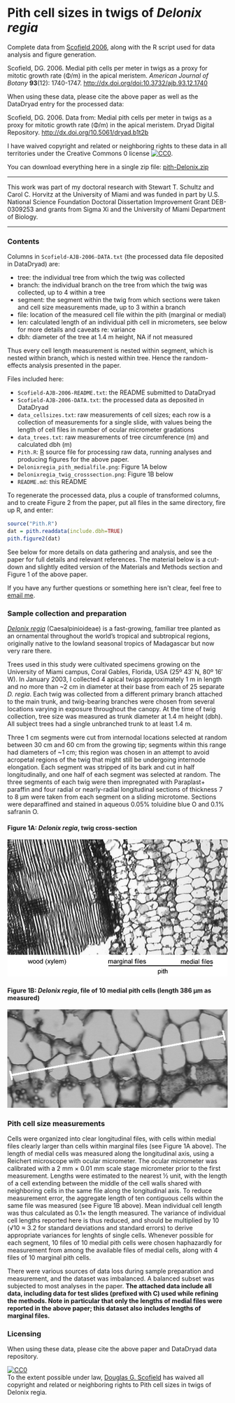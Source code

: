 Pith cell sizes in twigs of *Delonix regia*
===========================================

Complete data from [Scofield 2006](http://dx.doi.org/10.3732/ajb.93.12.1740), along with the R script used for data analysis and figure generation.

Scofield, DG.  2006.  Medial pith cells per meter in twigs as a proxy for mitotic growth rate (&Phi;/m) in the apical meristem.  *American Journal of Botany* **93**(12): 1740-1747.  <http://dx.doi.org/doi:10.3732/ajb.93.12.1740>

When using these data, please cite the above paper as well as the DataDryad entry for the processed data:

Scofield, DG.  2006.  Data from: Medial pith cells per meter in twigs as a proxy for mitotic growth rate (&Phi;/m) in the apical meristem.  Dryad Digital Repository.  <http://dx.doi.org/10.5061/dryad.b1t2b>


I have waived copyright and related or neighboring rights to these data in all territories under the Creative Commons 0 license   <a rel="license" href="http://creativecommons.org/publicdomain/zero/1.0/"><img src="http://i.creativecommons.org/p/zero/1.0/80x15.png" style="border-style: none;" alt="CC0" /></a>.

You can download everything here in a single zip file: [pith-Delonix.zip](https://github.com/downloads/douglasgscofield/data/pith-Delonix.zip)

* * *

This work was part of my doctoral research with Stewart T. Schultz and Carol C. Horvitz at the University of Miami and was funded in part by U.S. National Science Foundation Doctoral Dissertation Improvement Grant DEB-0309253 and grants from Sigma Xi and the University of Miami Department of Biology.

* * *

### Contents

Columns in `Scofield-AJB-2006-DATA.txt` (the
processed data file deposited in DataDryad) are:

* tree: the individual tree from which the twig was collected
* branch: the individual branch on the tree from which the twig was collected, up to 4 
  within a tree
* segment: the segment within the twig from which sections were taken and cell size 
  measurements made, up to 3 within a branch
* file: location of the measured cell file within the pith (marginal or medial)
* len: calculated length of an individual pith cell in micrometers, see below for more 
  details and caveats re: variance
* dbh: diameter of the tree at 1.4 m height, NA if not measured

Thus every cell length measurement is nested within segment, which is nested
within branch, which is nested within tree. Hence the random-effects analysis
presented in the paper.

Files included here:

* `Scofield-AJB-2006-README.txt`: the README submitted to DataDryad 
* `Scofield-AJB-2006-DATA.txt`: the processed data as deposited 
  in DataDryad
* `data_cellsizes.txt`: raw measurements of cell sizes; each row is a collection of 
  measurements for a single slide, with values being the length of cell files in number of 
  ocular micrometer gradations
* `data_trees.txt`: raw measurements of tree circumference (m) and calculated dbh (m)
* `Pith.R`: [R](http://www.r-project.org) source file for processing raw data, running 
  analyses and producing figures for the above paper.
* `Delonixregia_pith_medialfile.png`: Figure 1A below
* `Delonixregia_twig_crosssection.png`: Figure 1B below
* `README.md`: this README

To regenerate the processed data, plus a couple of transformed columns, and to
create Figure 2 from the paper, put all files in the same directory, fire up R,
and enter:

````R
source("Pith.R")
dat = pith.readdata(include.dbh=TRUE)
pith.figure2(dat)
````

See below for more details on data gathering and analysis, and see the paper
for full details and relevant references.  The material below is a cut-down and
slightly edited version of the Materials and Methods section and Figure 1 of
the above paper.

If you have any further questions or something here isn't clear, feel free to
[email me](mailto:douglasgscofield@gmail.com).


### Sample collection and preparation

[*Delonix regia*](http://en.wikipedia.org/wiki/Delonix_regia)
(Caesalpinioideae) is a fast-growing, familiar tree planted as an ornamental
throughout the world’s tropical and subtropical regions, originally native to
the lowland seasonal tropics of Madagascar but now very rare there.

Trees used in this study were cultivated specimens growing on the University of
Miami campus, Coral Gables, Florida, USA (25º 43′ N, 80º 16′ W). In January
2003, I collected 4 apical twigs approximately 1 m in length and no more than
~2 cm in diameter at their base from each of 25 separate *D. regia*. Each twig
was collected from a different primary branch attached to the main trunk, and
twig-bearing branches were chosen from several locations varying in exposure
throughout the canopy.  At the time of twig collection, tree size was measured
as trunk diameter at 1.4 m height (dbh).  All subject trees had a single
unbranched trunk to at least 1.4 m.

Three 1 cm segments were cut from internodal locations selected at random
between 30 cm and 60 cm from the growing tip; segments within this range had
diameters of ~1 cm; this region was chosen in an attempt to avoid acropetal
regions of the twig that might still be undergoing internode elongation. Each
segment was stripped of its bark and cut in half longitudinally, and one half
of each segment was selected at random. The three segments of each twig were
then impregnated with Paraplast+ paraffin and four radial or nearly-radial
longitudinal sections of thickness 7 to 8 μm were taken from each segment on a
sliding microtome.   Sections were deparaffined and stained in aqueous 0.05%
toluidine blue O and 0.1% safranin O.


#### Figure 1A: *Delonix regia*, twig cross-section

![*Delonix regia* twig cross-section showing pith and xylem](https://github.com/douglasgscofield/data/blob/master/pith-Delonix/Delonixregia_twig_crosssection.png?raw=true)

#### Figure 1B: *Delonix regia*, file of 10 medial pith cells (length 386 μm as measured)

![*Delonix regia* file of 10 medial pith cells as measured in the attached data](https://github.com/douglasgscofield/data/blob/master/pith-Delonix/Delonixregia_pith_medialfile.png?raw=true)



### Pith cell size measurements

Cells were organized into clear longitudinal files, with cells within medial
files clearly larger than cells within marginal files (see Figure 1A above).
The length of medial cells was measured along the longitudinal axis, using a
Reichert microscope with ocular micrometer.  The ocular micrometer was
calibrated with a 2 mm × 0.01 mm scale stage micrometer prior to the first
measurement.  Lengths were estimated to the nearest ½ unit, with the length of
a cell extending between the middle of the cell walls shared with neighboring
cells in the same file along the longitudinal axis. To reduce measurement
error, the aggregate length of ten contiguous cells within the same file was
measured (see Figure 1B above).  Mean individual cell length was thus
calculated as 0.1× the length measured. The variance of individual cell lengths
reported here is thus reduced, and should be multiplied by 10 (√10 ≈ 3.2 for
standard deviations and standard errors) to derive appropriate variances for
lenghts of single cells. Whenever possible for each segment, 10 files of 10
medial pith cells were chosen haphazardly for measurement from among the
available files of medial cells, along with 4 files of 10 marginal pith cells.

There were various sources of data loss during sample preparation and
measurement, and the dataset was imbalanced.  A balanced subset was subjected
to most analyses in the paper.  **The attached data include all data, including
data for test slides (prefixed with C) used while refining the methods.  Note
in particular that only the lengths of medial files were reported in the above
paper; this dataset also includes lengths of marginal files.**

### Licensing

When using these data, please cite the above paper and DataDryad data repository.

<p xmlns:dct="http://purl.org/dc/terms/">
  <a rel="license"
     href="http://creativecommons.org/publicdomain/zero/1.0/">
    <img src="http://i.creativecommons.org/p/zero/1.0/80x15.png" style="border-style: none;" alt="CC0" />
  </a>
  <br />
  To the extent possible under law,
  <a rel="dct:publisher"
     href="https://github.com/douglasgscofield/data/tree/master/pith-Delonix">
    <span property="dct:title">Douglas G. Scofield</span></a>
  has waived all copyright and related or neighboring rights to
  <span property="dct:title">Pith cell sizes in twigs of Delonix regia</span>.
</p>

